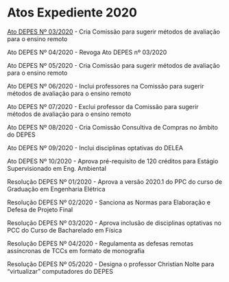 # Atos Expediente 2020
[Ato DEPES Nº 03/2020](http://www.cefet-rj.br/attachments/article/3488/Ato%2003_2020%20Comissa%CC%83o%20EaD.pdf) - Cria Comissão para sugerir métodos de avaliação para o ensino remoto

Ato DEPES Nº 04/2020 - Revoga Ato DEPES nº 03/2020

Ato DEPES Nº 05/2020 - Cria Comissão para sugerir métodos de avaliação para o ensino remoto

Ato DEPES Nº 06/2020 - Inclui professores na Comissão para sugerir métodos de avaliação para o ensino remoto

Ato DEPES Nº 07/2020 - Exclui professor da Comissão para sugerir métodos de avaliação para o ensino remoto

Ato DEPES Nº 08/2020 - Cria Comissão Consultiva de Compras no âmbito do DEPES

Ato DEPES Nº 09/2020 - Inclui disciplinas optativas do DELEA

Ato DEPES Nº 10/2020 - Aprova pré-requisito de 120 créditos para Estágio Supervisionado em Eng. Ambiental

Resolução DEPES Nº 01/2020 - Aprova a versão 2020.1 do PPC do curso de Graduação em Engenharia Elétrica

Resolução DEPES Nº 02/2020 - Sanciona as Normas para Elaboração e Defesa de Projeto Final

Resolução DEPES Nº 03/2020 - Aprova inclusão de disciplinas optativas no PCC do Curso de Bacharelado em Física

Resolução DEPES Nº 04/2020 - Regulamenta as defesas remotas assíncronas de TCCs em formato de monografia

Resolução DEPES Nº 05/2020 - Designa o professor Christian Nolte para “virtualizar” computadores do DEPES

